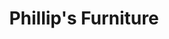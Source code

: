 ---
title: "Phillip's Furniture"
url: /winnemucca/phillips-furniture-south-bridge-street/
shop: furniture
---